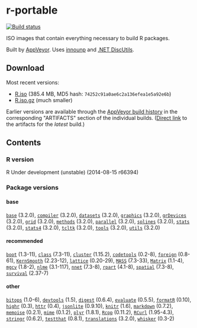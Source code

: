 
r-portable 
==========
[![Build status](https://ci.appveyor.com/api/projects/status/w016xch3qm00msde/branch/master)](https://ci.appveyor.com/project/krlmlr/r-portable/branch/master)

ISO images that contain everything necessary to build R packages.

Built by [AppVeyor](http://www.appveyor.com/). Uses [innounp](http://innounp.sourceforge.net/) and [.NET DiscUtils](http://discutils.codeplex.com/).

## Download

Most recent versions:

- [R.iso](https://rportable.blob.core.windows.net/r-portable/master/R.iso) (385.4 MB, MD5 hash: `74252c91a0ae6c2a136efea1e5a92e6b`)
- [R.iso.gz](https://rportable.blob.core.windows.net/r-portable/master/R.iso.gz) (much smaller)

Earlier versions are available through the [AppVeyor build history](https://ci.appveyor.com/project/krlmlr/r-portable/history) in the corresponding "ARTIFACTS" section of the individual builds.  ([Direct link](https://ci.appveyor.com/project/krlmlr/r-portable/build/artifacts) to the artifacts for the *latest* build.)

## Contents

### R version

R Under development (unstable) (2014-08-15 r66394)

### Package versions

####  base 
[`base`](cran.r-project.org/package=base) (3.2.0),
[`compiler`](cran.r-project.org/package=compiler) (3.2.0),
[`datasets`](cran.r-project.org/package=datasets) (3.2.0),
[`graphics`](cran.r-project.org/package=graphics) (3.2.0),
[`grDevices`](cran.r-project.org/package=grDevices) (3.2.0),
[`grid`](cran.r-project.org/package=grid) (3.2.0),
[`methods`](cran.r-project.org/package=methods) (3.2.0),
[`parallel`](cran.r-project.org/package=parallel) (3.2.0),
[`splines`](cran.r-project.org/package=splines) (3.2.0),
[`stats`](cran.r-project.org/package=stats) (3.2.0),
[`stats4`](cran.r-project.org/package=stats4) (3.2.0),
[`tcltk`](cran.r-project.org/package=tcltk) (3.2.0),
[`tools`](cran.r-project.org/package=tools) (3.2.0),
[`utils`](cran.r-project.org/package=utils) (3.2.0) 
####  recommended 
[`boot`](cran.r-project.org/package=boot) (1.3-11),
[`class`](cran.r-project.org/package=class) (7.3-11),
[`cluster`](cran.r-project.org/package=cluster) (1.15.2),
[`codetools`](cran.r-project.org/package=codetools) (0.2-8),
[`foreign`](cran.r-project.org/package=foreign) (0.8-61),
[`KernSmooth`](cran.r-project.org/package=KernSmooth) (2.23-12),
[`lattice`](cran.r-project.org/package=lattice) (0.20-29),
[`MASS`](cran.r-project.org/package=MASS) (7.3-33),
[`Matrix`](cran.r-project.org/package=Matrix) (1.1-4),
[`mgcv`](cran.r-project.org/package=mgcv) (1.8-2),
[`nlme`](cran.r-project.org/package=nlme) (3.1-117),
[`nnet`](cran.r-project.org/package=nnet) (7.3-8),
[`rpart`](cran.r-project.org/package=rpart) (4.1-8),
[`spatial`](cran.r-project.org/package=spatial) (7.3-8),
[`survival`](cran.r-project.org/package=survival) (2.37-7) 
####  other 
[`bitops`](cran.r-project.org/package=bitops) (1.0-6),
[`devtools`](cran.r-project.org/package=devtools) (1.5),
[`digest`](cran.r-project.org/package=digest) (0.6.4),
[`evaluate`](cran.r-project.org/package=evaluate) (0.5.5),
[`formatR`](cran.r-project.org/package=formatR) (0.10),
[`highr`](cran.r-project.org/package=highr) (0.3),
[`httr`](cran.r-project.org/package=httr) (0.4),
[`jsonlite`](cran.r-project.org/package=jsonlite) (0.9.10),
[`knitr`](cran.r-project.org/package=knitr) (1.6),
[`markdown`](cran.r-project.org/package=markdown) (0.7.2),
[`memoise`](cran.r-project.org/package=memoise) (0.2.1),
[`mime`](cran.r-project.org/package=mime) (0.1.2),
[`plyr`](cran.r-project.org/package=plyr) (1.8.1),
[`Rcpp`](cran.r-project.org/package=Rcpp) (0.11.2),
[`RCurl`](cran.r-project.org/package=RCurl) (1.95-4.3),
[`stringr`](cran.r-project.org/package=stringr) (0.6.2),
[`testthat`](cran.r-project.org/package=testthat) (0.8.1),
[`translations`](cran.r-project.org/package=translations) (3.2.0),
[`whisker`](cran.r-project.org/package=whisker) (0.3-2) 
